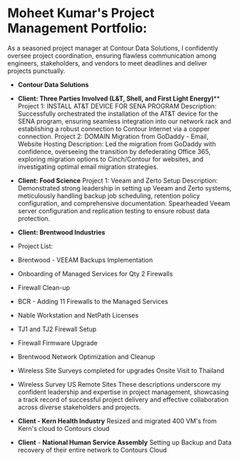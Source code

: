# Moheet Kumar's Project Management Portfolio: 
As a seasoned project manager at Contour Data Solutions, I confidently oversee project coordination, ensuring flawless communication among engineers, stakeholders, and vendors to meet deadlines and deliver projects punctually.
- **Contour Data Solutions** 
- **Client: Three Parties Involved (L&T, Shell, and First Light Energy)****
Project 1: INSTALL AT&T DEVICE FOR SENA PROGRAM
Description: Successfully orchestrated the installation of the AT&T device for the SENA program, ensuring seamless integration into our network rack and establishing a robust connection to Contour Internet via a copper connection.
Project 2: DOMAIN Migration from GoDaddy - Email, Website Hosting
Description: Led the migration from GoDaddy with confidence, overseeing the transition by defederating Office 365, exploring migration options to Cinch/Contour for websites, and investigating optimal email migration strategies.

- **Client: Food Science**
Project 1: Veeam and Zerto Setup
Description: Demonstrated strong leadership in setting up Veeam and Zerto systems, meticulously handling backup job scheduling, retention policy configuration, and comprehensive documentation. Spearheaded Veeam server configuration and replication testing to ensure robust data protection.

- **Client: Brentwood Industries**
- Project List:
- Brentwood - VEEAM Backups Implementation
- Onboarding of Managed Services for Qty 2 Firewalls
- Firewall Clean-up
- BCR - Adding 11 Firewalls to the Managed Services
- Nable Workstation and NetPath Licenses
- TJ1 and TJ2 Firewall Setup
- Firewall Firmware Upgrade
- Brentwood Network Optimization and Cleanup
- Wireless Site Surveys completed for upgrades Onsite Visit to Thailand
- Wireless Survey US Remote Sites
These descriptions underscore my confident leadership and expertise in project management, showcasing a track record of successful project delivery and effective collaboration across diverse stakeholders and projects.

- **Client - Kern Health Industry**
Resized and migrated 400 VM's from Kern's cloud to Contours cloud

- **Client** - **National Human Service Assembly**
Setting up Backup and Data recovery of their entire network to Contours Cloud
